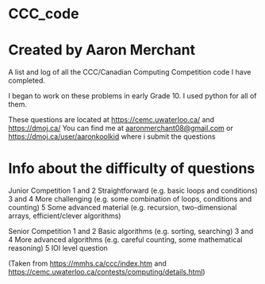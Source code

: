 # CCC_code
# Created by Aaron Merchant
A list and log of all the CCC/Canadian Computing Competition code I have completed.

I began to work on these problems in early Grade 10.
I used python for all of them.

These questions are located at https://cemc.uwaterloo.ca/ and https://dmoj.ca/
You can find me at aaronmerchant08@gmail.com or https://dmoj.ca/user/aaronkoolkid where i submit the questions

# Info about the difficulty of questions
Junior Competition
1 and 2	Straightforward
(e.g. basic loops and conditions)
3 and 4	More challenging
(e.g. some combination of loops, conditions and counting)
5	Some advanced material
(e.g. recursion, two-dimensional arrays, efficient/clever algorithms)

Senior Competition
1 and 2	Basic algorithms
(e.g. sorting, searching)
3 and 4	More advanced algorithms
(e.g. careful counting, some mathematical reasoning)
5	IOI level question

(Taken from https://mmhs.ca/ccc/index.htm and https://cemc.uwaterloo.ca/contests/computing/details.html)
